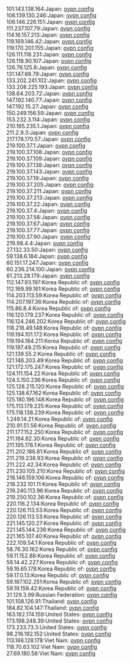 101.143.138.164:Japan: [ovpn config](vpn/101_143_138_164.ovpn)  
106.139.130.246:Japan: [ovpn config](vpn/106_139_130_246.ovpn)  
106.146.226.151:Japan: [ovpn config](vpn/106_146_226_151.ovpn)  
111.237.107.79:Japan: [ovpn config](vpn/111_237_107_79.ovpn)  
114.16.157.213:Japan: [ovpn config](vpn/114_16_157_213.ovpn)  
119.169.146.42:Japan: [ovpn config](vpn/119_169_146_42.ovpn)  
119.170.201.155:Japan: [ovpn config](vpn/119_170_201_155.ovpn)  
126.111.118.231:Japan: [ovpn config](vpn/126_111_118_231.ovpn)  
126.118.90.107:Japan: [ovpn config](vpn/126_118_90_107.ovpn)  
126.76.125.8:Japan: [ovpn config](vpn/126_76_125_8.ovpn)  
131.147.88.79:Japan: [ovpn config](vpn/131_147_88_79.ovpn)  
133.202.241.102:Japan: [ovpn config](vpn/133_202_241_102.ovpn)  
133.208.225.193:Japan: [ovpn config](vpn/133_208_225_193.ovpn)  
138.64.203.72:Japan: [ovpn config](vpn/138_64_203_72.ovpn)  
147.192.140.77:Japan: [ovpn config](vpn/147_192_140_77.ovpn)  
147.192.15.27:Japan: [ovpn config](vpn/147_192_15_27.ovpn)  
150.249.156.59:Japan: [ovpn config](vpn/150_249_156_59.ovpn)  
153.232.3.114:Japan: [ovpn config](vpn/153_232_3_114.ovpn)  
210.165.235.1:Japan: [ovpn config](vpn/210_165_235_1.ovpn)  
211.2.9.3:Japan: [ovpn config](vpn/211_2_9_3.ovpn)  
217.178.170.57:Japan: [ovpn config](vpn/217_178_170_57.ovpn)  
219.100.37.1:Japan: [ovpn config](vpn/219_100_37_1.ovpn)  
219.100.37.108:Japan: [ovpn config](vpn/219_100_37_108.ovpn)  
219.100.37.109:Japan: [ovpn config](vpn/219_100_37_109.ovpn)  
219.100.37.138:Japan: [ovpn config](vpn/219_100_37_138.ovpn)  
219.100.37.143:Japan: [ovpn config](vpn/219_100_37_143.ovpn)  
219.100.37.19:Japan: [ovpn config](vpn/219_100_37_19.ovpn)  
219.100.37.205:Japan: [ovpn config](vpn/219_100_37_205.ovpn)  
219.100.37.211:Japan: [ovpn config](vpn/219_100_37_211.ovpn)  
219.100.37.213:Japan: [ovpn config](vpn/219_100_37_213.ovpn)  
219.100.37.22:Japan: [ovpn config](vpn/219_100_37_22.ovpn)  
219.100.37.4:Japan: [ovpn config](vpn/219_100_37_4.ovpn)  
219.100.37.58:Japan: [ovpn config](vpn/219_100_37_58.ovpn)  
219.100.37.67:Japan: [ovpn config](vpn/219_100_37_67.ovpn)  
219.100.37.77:Japan: [ovpn config](vpn/219_100_37_77.ovpn)  
219.100.37.90:Japan: [ovpn config](vpn/219_100_37_90.ovpn)  
219.98.4.4:Japan: [ovpn config](vpn/219_98_4_4.ovpn)  
27.132.33.50:Japan: [ovpn config](vpn/27_132_33_50.ovpn)  
59.138.6.184:Japan: [ovpn config](vpn/59_138_6_184.ovpn)  
60.151.17.247:Japan: [ovpn config](vpn/60_151_17_247.ovpn)  
60.236.214.100:Japan: [ovpn config](vpn/60_236_214_100.ovpn)  
61.213.28.179:Japan: [ovpn config](vpn/61_213_28_179.ovpn)  
112.147.93.197:Korea Republic of: [ovpn config](vpn/112_147_93_197.ovpn)  
112.169.99.161:Korea Republic of: [ovpn config](vpn/112_169_99_161.ovpn)  
114.203.113.59:Korea Republic of: [ovpn config](vpn/114_203_113_59.ovpn)  
114.207.197.36:Korea Republic of: [ovpn config](vpn/114_207_197_36.ovpn)  
115.86.8.4:Korea Republic of: [ovpn config](vpn/115_86_8_4.ovpn)  
116.120.179.237:Korea Republic of: [ovpn config](vpn/116_120_179_237.ovpn)  
116.124.246.202:Korea Republic of: [ovpn config](vpn/116_124_246_202.ovpn)  
118.218.49.148:Korea Republic of: [ovpn config](vpn/118_218_49_148.ovpn)  
119.194.101.172:Korea Republic of: [ovpn config](vpn/119_194_101_172.ovpn)  
119.194.184.211:Korea Republic of: [ovpn config](vpn/119_194_184_211.ovpn)  
119.197.49.215:Korea Republic of: [ovpn config](vpn/119_197_49_215.ovpn)  
121.139.55.2:Korea Republic of: [ovpn config](vpn/121_139_55_2.ovpn)  
121.146.203.49:Korea Republic of: [ovpn config](vpn/121_146_203_49.ovpn)  
121.172.175.247:Korea Republic of: [ovpn config](vpn/121_172_175_247.ovpn)  
124.111.154.22:Korea Republic of: [ovpn config](vpn/124_111_154_22.ovpn)  
124.5.150.236:Korea Republic of: [ovpn config](vpn/124_5_150_236.ovpn)  
125.128.215.120:Korea Republic of: [ovpn config](vpn/125_128_215_120.ovpn)  
125.138.67.162:Korea Republic of: [ovpn config](vpn/125_138_67_162.ovpn)  
125.180.196.148:Korea Republic of: [ovpn config](vpn/125_180_196_148.ovpn)  
175.113.179.225:Korea Republic of: [ovpn config](vpn/175_113_179_225.ovpn)  
175.118.138.239:Korea Republic of: [ovpn config](vpn/175_118_138_239.ovpn)  
1.249.14.21:Korea Republic of: [ovpn config](vpn/1_249_14_21.ovpn)  
210.91.51.56:Korea Republic of: [ovpn config](vpn/210_91_51_56.ovpn)  
211.177.152.250:Korea Republic of: [ovpn config](vpn/211_177_152_250.ovpn)  
211.184.82.30:Korea Republic of: [ovpn config](vpn/211_184_82_30.ovpn)  
211.195.176.1:Korea Republic of: [ovpn config](vpn/211_195_176_1.ovpn)  
211.202.186.81:Korea Republic of: [ovpn config](vpn/211_202_186_81.ovpn)  
211.219.238.93:Korea Republic of: [ovpn config](vpn/211_219_238_93.ovpn)  
211.222.42.34:Korea Republic of: [ovpn config](vpn/211_222_42_34.ovpn)  
211.230.105.210:Korea Republic of: [ovpn config](vpn/211_230_105_210.ovpn)  
218.146.159.106:Korea Republic of: [ovpn config](vpn/218_146_159_106.ovpn)  
218.232.101.11:Korea Republic of: [ovpn config](vpn/218_232_101_11.ovpn)  
219.240.113.96:Korea Republic of: [ovpn config](vpn/219_240_113_96.ovpn)  
219.250.102.36:Korea Republic of: [ovpn config](vpn/219_250_102_36.ovpn)  
220.116.2.134:Korea Republic of: [ovpn config](vpn/220_116_2_134.ovpn)  
220.126.113.53:Korea Republic of: [ovpn config](vpn/220_126_113_53.ovpn)  
220.126.113.53:Korea Republic of: [ovpn config](vpn/220_126_113_53.ovpn)  
221.145.120.27:Korea Republic of: [ovpn config](vpn/221_145_120_27.ovpn)  
221.145.144.236:Korea Republic of: [ovpn config](vpn/221_145_144_236.ovpn)  
221.165.107.40:Korea Republic of: [ovpn config](vpn/221_165_107_40.ovpn)  
222.109.54.1:Korea Republic of: [ovpn config](vpn/222_109_54_1.ovpn)  
58.76.30.162:Korea Republic of: [ovpn config](vpn/58_76_30_162.ovpn)  
59.11.152.88:Korea Republic of: [ovpn config](vpn/59_11_152_88.ovpn)  
59.14.42.227:Korea Republic of: [ovpn config](vpn/59_14_42_227.ovpn)  
59.16.65.178:Korea Republic of: [ovpn config](vpn/59_16_65_178.ovpn)  
59.17.0.13:Korea Republic of: [ovpn config](vpn/59_17_0_13.ovpn)  
59.187.102.251:Korea Republic of: [ovpn config](vpn/59_187_102_251.ovpn)  
59.19.159.42:Korea Republic of: [ovpn config](vpn/59_19_159_42.ovpn)  
31.129.3.99:Russian Federation: [ovpn config](vpn/31_129_3_99.ovpn)  
101.108.126.91:Thailand: [ovpn config](vpn/101_108_126_91.ovpn)  
184.82.104.147:Thailand: [ovpn config](vpn/184_82_104_147.ovpn)  
163.182.174.159:United States: [ovpn config](vpn/163_182_174_159.ovpn)  
173.198.248.39:United States: [ovpn config](vpn/173_198_248_39.ovpn)  
173.233.73.3:United States: [ovpn config](vpn/173_233_73_3.ovpn)  
98.216.192.152:United States: [ovpn config](vpn/98_216_192_152.ovpn)  
113.166.128.178:Viet Nam: [ovpn config](vpn/113_166_128_178.ovpn)  
118.70.63.102:Viet Nam: [ovpn config](vpn/118_70_63_102.ovpn)  
27.69.180.58:Viet Nam: [ovpn config](vpn/27_69_180_58.ovpn)  
